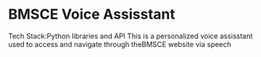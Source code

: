 # BMSCE Voice Assisstant
Tech Stack:Python libraries and API
This is a personalized voice assisstant used to access and navigate through theBMSCE website via speech
